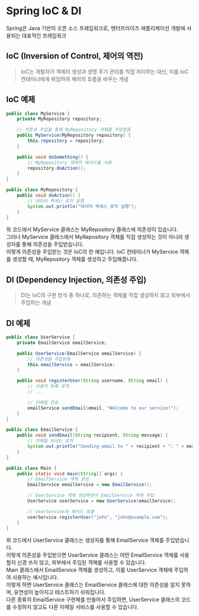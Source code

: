 Spring IoC & DI
===
Spring은 Java 기반의 오픈 소스 프레임워크로, 엔터프라이즈 애플리케이션 개발에 사용되는 대표적인 프레임워크

IoC (Inversion of Control, 제어의 역전)
---
> IoC는 개발자가 객체의 생성과 생명 주기 관리를 직접 처리하는 대신, 이를 IoC 컨테이너에게 위임하여 제어의 흐름을 바꾸는 개념

IoC 예제
-
```java
public class MyService {
    private MyRepository repository;

    // 의존성 주입을 통해 MyRepository 객체를 주입받음
    public MyService(MyRepository repository) {
        this.repository = repository;
    }

    public void doSomething() {
        // MyRepository 객체의 메서드를 사용
        repository.doAction();
    }
}

public class MyRepository {
    public void doAction() {
        // 데이터 액세스 로직 실행
        System.out.println("데이터 액세스 로직 실행");
    }
}

```
위 코드에서 MyService 클래스는 MyRepository 클래스에 의존성이 있습니다.  
그러나 MyService 클래스에서 MyRepository 객체를 직접 생성하는 것이 아니라 생성자를 통해 의존성을 주입받습니다.  
이렇게 의존성을 주입받는 것은 IoC의 한 예입니다. IoC 컨테이너가 MyService 객체를 생성할 때, MyRepository 객체를 생성하고 주입해줍니다.
<br>


DI (Dependency Injection, 의존성 주입)
---
>DI는 IoC의 구현 방식 중 하나로, 의존하는 객체를 직접 생성하지 않고 외부에서 주입하는 개념


DI 예제
-

```java
public class UserService {
    private EmailService emailService;

    public UserService(EmailService emailService) {
        // 의존성을 주입받음
        this.emailService = emailService;
    }

    public void registerUser(String username, String email) {
        // 사용자 등록 로직
        // ...

        // 이메일 전송
        emailService.sendEmail(email, "Welcome to our service!");
    }
}
```

```java
public class EmailService {
    public void sendEmail(String recipient, String message) {
        // 이메일 보내는 로직
        System.out.println("Sending email to " + recipient + ": " + message);
    }
}
```

```java
public class Main {
    public static void main(String[] args) {
        // EmailService 객체 생성
        EmailService emailService = new EmailService();

        // UserService 객체 생성하면서 EmailService 객체 주입
        UserService userService = new UserService(emailService);

        // UserService의 메서드 호출
        userService.registerUser("john", "john@example.com");
    }
}

```
위 코드에서 UserService 클래스는 생성자를 통해 EmailService 객체를 주입받습니다.  
이렇게 의존성을 주입받으면 UserService 클래스는 어떤 EmailService 객체를 사용할지 신경 쓰지 않고, 외부에서 주입된 객체를 사용할 수 있습니다.  
Main 클래스에서 EmailService 객체를 생성하고, 이를 UserService 객체에 주입하여 사용하는 예시입니다.  
이렇게 하면 UserService 클래스는 EmailService 클래스에 대한 의존성을 알지 못하며, 유연성이 높아지고 테스트하기 쉬워집니다.  
다른 종류의 EmailService 구현체를 만들어서 주입하면, UserService 클래스의 코드를 수정하지 않고도 다른 이메일 서비스를 사용할 수 있습니다.


<br>

